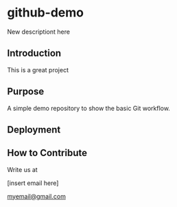 # github-demo

New descriptiont here

## Introduction

This is a great project

## Purpose

A simple demo repository to show the basic Git workflow.

## Deployment 

## How to Contribute
Write us at 

[insert email here]

myemail@gmail.com

